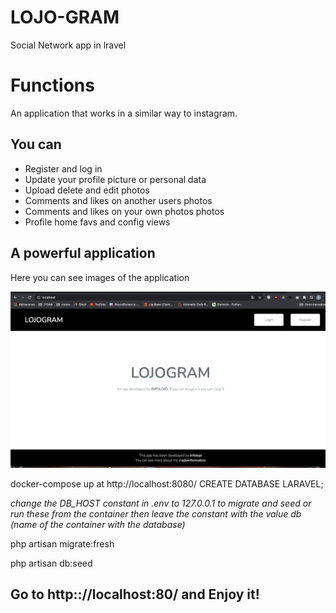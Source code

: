 # LOJO-GRAM
Social Network app in lravel

# Functions

An application that works in a similar way to instagram.
<h2>You can</h2>
<ul>
  <li>Register and log in</li>
  <li>Update your profile picture or personal data</li>
  <li>Upload delete and edit photos</li>
  <li>Comments and likes on another users photos</li>
  <li>Comments and likes on your own photos photos</li>
  <li>Profile home favs and config views</li>
</ul>
<h2>A powerful application</h2>
<p>Here you can see images of the application</p>
<img src="img/unregister.png">


docker-compose up
at http://localhost:8080/ CREATE DATABASE LARAVEL;

<i>change the DB_HOST constant in .env to 127.0.0.1 to migrate and seed</i>
<i>or run these from the container</i>
<i>then leave the constant with the value db (name of the container with the database)</i>

php artisan migrate:fresh

php artisan db:seed


<h2>Go to http:://localhost:80/ and Enjoy it!</h2>
